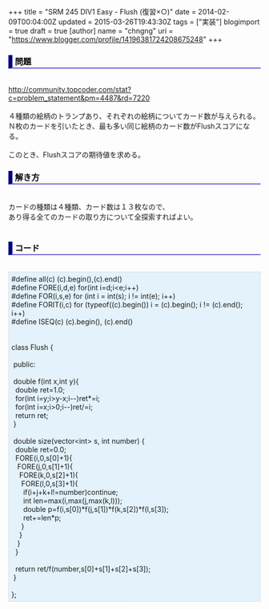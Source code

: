 +++
title = "SRM 245 DIV1 Easy - Flush (復習×○)"
date = 2014-02-09T00:04:00Z
updated = 2015-03-26T19:43:30Z
tags = ["実装"]
blogimport = true
draft = true
[author]
	name = "chngng"
	uri = "https://www.blogger.com/profile/14196381724208675248"
+++

<div dir="ltr" style="text-align: left;" trbidi="on"><h3 style="border-bottom: 2px solid slateblue; border-left: 8px solid navy; color: black; padding: 0px 0px 1px 5px;">問題 </h3><br /><a href="http://community.topcoder.com/stat?c=problem_statement&amp;pm=4487&amp;rd=7220" target="_blank">http://community.topcoder.com/stat?c=problem_statement&amp;pm=4487&amp;rd=7220</a><br /><br />４種類の絵柄のトランプあり、それぞれの絵柄についてカード数が与えられる。<br />Ｎ枚のカードを引いたとき、最も多い同じ絵柄のカード数がFlushスコアになる。<br /><br />このとき、Flushスコアの期待値を求める。<br /><h3 style="border-bottom: 2px solid slateblue; border-left: 8px solid navy; color: black; padding: 0px 0px 1px 5px;">解き方 </h3><br />カードの種類は４種類、カード数は１３枚なので、<br />あり得る全てのカードの取り方について全探索すればよい。<br /><br /><h3 style="border-bottom: 2px solid slateblue; border-left: 8px solid navy; color: black; padding: 0px 0px 1px 5px;">コード </h3><br /><div style="background-color: #e3f2fb; border: 1px dotted #CCCCCC; padding: 5px;">#define all(c) (c).begin(),(c).end()<br />#define FORE(i,d,e) for(int i=d;i&lt;e;i++)<br />#define FOR(i,s,e) for (int i = int(s); i != int(e); i++)<br />#define FORIT(i,c) for (typeof((c).begin()) i = (c).begin(); i != (c).end(); i++)<br />#define ISEQ(c) (c).begin(), (c).end()<br /><br /><br />class Flush {<br /><br /><span class="Apple-tab-span" style="white-space: pre;"> </span>public:<br /><br /><span class="Apple-tab-span" style="white-space: pre;"> </span>double f(int x,int y){<br /><span class="Apple-tab-span" style="white-space: pre;">  </span>double ret=1.0;<br /><span class="Apple-tab-span" style="white-space: pre;">  </span>for(int i=y;i&gt;y-x;i--)ret*=i;<br /><span class="Apple-tab-span" style="white-space: pre;">  </span>for(int i=x;i&gt;0;i--)ret/=i;<br /><span class="Apple-tab-span" style="white-space: pre;">  </span>return ret;<br /><span class="Apple-tab-span" style="white-space: pre;"> </span>}<br /><br /><span class="Apple-tab-span" style="white-space: pre;"> </span>double size(vector&lt;int&gt; s, int number) {<br /><span class="Apple-tab-span" style="white-space: pre;">  </span>double ret=0.0;<br /><span class="Apple-tab-span" style="white-space: pre;">  </span>FORE(i,0,s[0]+1){<br /><span class="Apple-tab-span" style="white-space: pre;">   </span>FORE(j,0,s[1]+1){<br /><span class="Apple-tab-span" style="white-space: pre;">    </span>FORE(k,0,s[2]+1){<br /><span class="Apple-tab-span" style="white-space: pre;">     </span>FORE(l,0,s[3]+1){<br /><span class="Apple-tab-span" style="white-space: pre;">      </span>if(i+j+k+l!=number)continue;<br /><span class="Apple-tab-span" style="white-space: pre;">      </span>int len=max(i,max(j,max(k,l)));<br /><span class="Apple-tab-span" style="white-space: pre;">      </span>double p=f(i,s[0])*f(j,s[1])*f(k,s[2])*f(l,s[3]);<br /><span class="Apple-tab-span" style="white-space: pre;">      </span>ret+=len*p;<br /><span class="Apple-tab-span" style="white-space: pre;">     </span>}<br /><span class="Apple-tab-span" style="white-space: pre;">    </span>}<br /><span class="Apple-tab-span" style="white-space: pre;">   </span>}<br /><span class="Apple-tab-span" style="white-space: pre;">  </span>}<br /><br /><span class="Apple-tab-span" style="white-space: pre;">  </span>return ret/f(number,s[0]+s[1]+s[2]+s[3]);<br /><span class="Apple-tab-span" style="white-space: pre;"> </span>}<br /><br />};</div></div>
